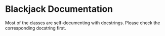 
# Blackjack Documentation

Most of the classes are self-documenting with docstrings. Please check the corresponding docstring first.
